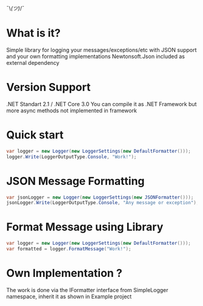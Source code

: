 ¯\\_(ツ)_/¯

# What is it?
Simple library for logging your messages/exceptions/etc with JSON support and your own formatting implementations
Newtonsoft.Json included as external dependency

# Version Support
.NET Standart 2.1 / .NET Core 3.0
You can compile it as .NET Framework but more async methods not implemented in framework

# Quick start
```c#
var logger = new Logger(new LoggerSettings(new DefaultFormatter()));
logger.Write(LoggerOutputType.Console, "Work!");
```

# JSON Message Formatting
```c#
var jsonLogger = new Logger(new LoggerSettings(new JSONFormatter()));
jsonLogger.Write(LoggerOutputType.Console, "Any message or exception");
```

# Format Message using Library
```c#
var logger = new Logger(new LoggerSettings(new DefaultFormatter()));
var formatted = logger.FormatMessage("Work!");
```

# Own Implementation ?
The work is done via the IFormatter interface from SimpleLogger namespace, inherit it as shown in Example project